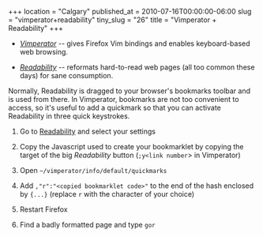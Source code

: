 +++
location = "Calgary"
published_at = 2010-07-16T00:00:00-06:00
slug = "vimperator+readability"
tiny_slug = "26"
title = "Vimperator + Readability"
+++

* *[Vimperator](http://vimperator.org/)* -- gives Firefox Vim bindings and enables keyboard-based web browsing.

* *[Readability](http://lab.arc90.com/experiments/readability/)* -- reformats hard-to-read web pages (all too common these days) for sane consumption.

Normally, Readability is dragged to your browser's bookmarks toolbar and is used from there. In Vimperator, bookmarks are not too convenient to access, so it's useful to add a quickmark so that you can activate Readability in three quick keystrokes.

1. Go to [Readability](http://lab.arc90.com/experiments/readability/) and select your settings

2. Copy the Javascript used to create your bookmarklet by copying the target of the big _Readability_ button (`;y<link number`> in Vimperator)

3. Open `~/vimperator/info/default/quickmarks`

4. Add `,"r":"<copied bookmarklet code>"` to the end of the hash enclosed by `{...}` (replace `r` with the character of your choice)

5. Restart Firefox

6. Find a badly formatted page and type `gor`
